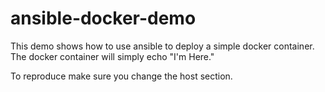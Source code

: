 # ansible-docker-demo

This demo shows how to use ansible to deploy a simple docker container. The docker container will simply echo "I'm Here." 

To reproduce make sure you change the host section. 
